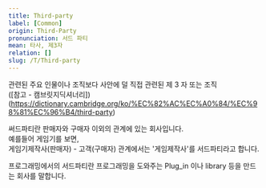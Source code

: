 ```yaml
---
title: Third-party
label: [Common]
origin: Third-Party
pronunciation: 서드 파티
mean: 타사, 제3자
relation: []
slug: /T/Third-party
---
```


<content>


<p>관련된 주요 인물이나 조직보다 사안에 덜 직접 관련된 제 3 자 또는 조직<br />
([참고 - 캠브릿지딕셔너리])(<a href="https://dictionary.cambridge.org/ko/%EC%82%AC%EC%A0%84/%EC%98%81%EC%96%B4/third-party">https://dictionary.cambridge.org/ko/%EC%82%AC%EC%A0%84/%EC%98%81%EC%96%B4/third-party</a>)</p>
<p>써드파티란 판매자와 구매자 이외의 관계에 있는 회사입니다.<br />
예를들어 게임기를 보면,<br />
게임기제작사(판매자) - 고객(구매자) 관계에서는 '게임제작사'를 서드파티라고 합니다.</p>
<p>프로그래밍에서의 서드파티란 프로그래밍을 도와주는 Plug_in 이나 library 등을 만드는 회사를 말합니다.</p>


</content>
